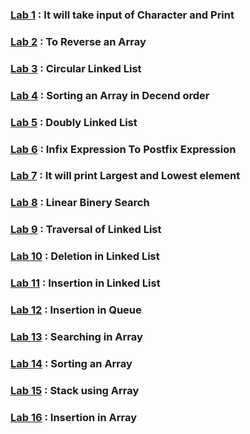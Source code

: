 ### [Lab 1](https://github.com/jatindhobi/DS-Program/blob/main/2.c) : It will take input of Character and Print
### [Lab 2](https://github.com/jatindhobi/DS-Program/blob/main/ArrayReverse.c) : To Reverse an Array
### [Lab 3](https://github.com/jatindhobi/DS-Program/blob/main/CircularLinkedList.c) : Circular Linked List
### [Lab 4](https://github.com/jatindhobi/DS-Program/blob/main/DecendArray.c) : Sorting an Array in Decend order
### [Lab 5](https://github.com/jatindhobi/DS-Program/blob/main/DoublyLinkedList.c) : Doubly Linked List
### [Lab 6](https://github.com/jatindhobi/DS-Program/blob/main/InfixToPostfix.c) : Infix Expression To Postfix Expression
### [Lab 7](https://github.com/jatindhobi/DS-Program/blob/main/LargestLowestEleArray.c) : It will print Largest and Lowest element
### [Lab 8](https://github.com/jatindhobi/DS-Program/blob/main/LinearBinarySearch.c) : Linear Binery Search
### [Lab 9](https://github.com/jatindhobi/DS-Program/blob/main/LinkedListTravrsal.c) : Traversal of Linked List
### [Lab 10](https://github.com/jatindhobi/DS-Program/blob/main/Linked_List_Deletion.c) : Deletion in Linked List
### [Lab 11](https://github.com/jatindhobi/DS-Program/blob/main/Linked_List_Insertion.c) : Insertion in Linked List
### [Lab 12](https://github.com/jatindhobi/DS-Program/blob/main/QueueInsertion.c) : Insertion in Queue
### [Lab 13](https://github.com/jatindhobi/DS-Program/blob/main/Searching.c) : Searching in Array
### [Lab 14](https://github.com/jatindhobi/DS-Program/blob/main/Sorting.c) : Sorting an Array
### [Lab 15](https://github.com/jatindhobi/DS-Program/blob/main/Stack_using_array.c) : Stack using Array
### [Lab 16](https://github.com/jatindhobi/DS-Program/blob/main/arrinsertion.c) : Insertion in Array
